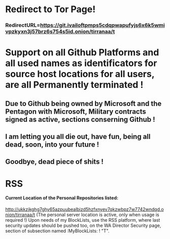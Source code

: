 # Redirect to Tor Page!
### RedirectURL=https://git.ivailoftpmps5cdqpwapufyjs6x6k5wmivpzkyxn3j57brz6s754s5id.onion/tirranaa/t
# Support on all Github Platforms and all used names as identificators for source host locations for all users, are all Permanently terminated !

## Due to Github being owned by Microsoft and the Pentagon with Microsoft, Military contracts signed as active, sections conserning Github !

## I am letting you all die out, have fun, being all dead, soon, into your future !

## Goodbye, dead piece of shits !

# RSS

 #### Current Location of the Personal Repositories listed: 
 http://ukkzjkghg7ghy65azpuubealbizd5hzfxnyev7qkzwbpz7w7742wndqd.onion/tirranaa/t (The personal server location is active, only when usage is required !)
 Upon needs of my BlockLists, use the RSS platform, where last security updates should be pushed too, 
 on the WA Director Security page, section of subsection named :MyBlockLists: !
"T".
